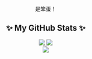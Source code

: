 <div align="center">
		<p>是笨蛋！</p>  
  <h2>✨ My GitHub Stats ✨</h2>

  <div align="center">
    <a href="https://github.com/lingtian152">
      <img src="https://github-readme-stats.vercel.app/api?username=lingtian152&show_icons=true&hide_border=true&count_private=true&theme=nord" />
    </a>
    <a href="https://github.com/lingtian152">
      <img src="https://github-readme-stats.vercel.app/api/top-langs/?username=lingtian152&layout=compact&hide_border=true&langs_count=6&theme=github_dark_dimmed" />
    </a>
  </div>

  <a href="https://count.getloli.com/get/@lingtian152">
    <img src="https://count.getloli.com/@az?name=az&theme=moebooru&padding=7&offset=0&align=top&scale=1&pixelated=1&darkmode=auto" />
  </a>

</div>
